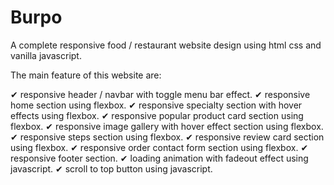 # Burpo
 A complete responsive food / restaurant website design using html css and vanilla javascript.
 
 The main feature of this website are:

✔ responsive header / navbar with toggle menu bar effect.
✔ responsive home section using flexbox.
✔ responsive specialty section with hover effects using flexbox.
✔ responsive popular product card section using flexbox.
✔ responsive image gallery with hover effect section using flexbox.
✔ responsive steps section using flexbox.
✔ responsive review card section using flexbox.
✔ responsive order contact form section using flexbox.
✔ responsive footer section.
✔ loading animation with fadeout effect using javascript.
✔ scroll to top button using javascript.
